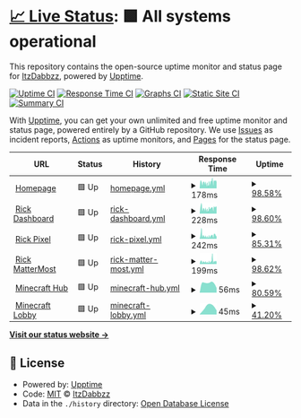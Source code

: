 # [📈 Live Status](https://uptime.itzdabbzz.me): <!--live status--> **🟩 All systems operational**

This repository contains the open-source uptime monitor and status page for [ItzDabbzz](ItzDabbzz.me), powered by [Upptime](https://github.com/upptime/upptime).

[![Uptime CI](https://github.com/ItzDabbzz/Uptime/workflows/Uptime%20CI/badge.svg)](https://github.com/ItzDabbzz/Uptime/actions?query=workflow%3A%22Uptime+CI%22)
[![Response Time CI](https://github.com/ItzDabbzz/Uptime/workflows/Response%20Time%20CI/badge.svg)](https://github.com/ItzDabbzz/Uptime/actions?query=workflow%3A%22Response+Time+CI%22)
[![Graphs CI](https://github.com/ItzDabbzz/Uptime/workflows/Graphs%20CI/badge.svg)](https://github.com/ItzDabbzz/Uptime/actions?query=workflow%3A%22Graphs+CI%22)
[![Static Site CI](https://github.com/ItzDabbzz/Uptime/workflows/Static%20Site%20CI/badge.svg)](https://github.com/ItzDabbzz/Uptime/actions?query=workflow%3A%22Static+Site+CI%22)
[![Summary CI](https://github.com/ItzDabbzz/Uptime/workflows/Summary%20CI/badge.svg)](https://github.com/ItzDabbzz/Uptime/actions?query=workflow%3A%22Summary+CI%22)

With [Upptime](https://upptime.js.org), you can get your own unlimited and free uptime monitor and status page, powered entirely by a GitHub repository. We use [Issues](https://github.com/ItzDabbzz/Uptime/issues) as incident reports, [Actions](https://github.com/ItzDabbzz/Uptime/actions) as uptime monitors, and [Pages](https://uptime.itzdabbzz.me) for the status page.

<!--start: status pages-->
<!-- This summary is generated by Upptime (https://github.com/upptime/upptime) -->
<!-- Do not edit this manually, your changes will be overwritten -->
<!-- prettier-ignore -->
| URL | Status | History | Response Time | Uptime |
| --- | ------ | ------- | ------------- | ------ |
| <img alt="" src="https://favicons.githubusercontent.com/itzdabbzz.me" height="13"> [Homepage](https://itzdabbzz.me/) | 🟩 Up | [homepage.yml](https://github.com/ItzDabbzz/Uptime/commits/HEAD/history/homepage.yml) | <details><summary><img alt="Response time graph" src="./graphs/homepage/response-time-week.png" height="20"> 178ms</summary><br><a href="https://uptime.itzdabbzz.me/history/homepage"><img alt="Response time 1563" src="https://img.shields.io/endpoint?url=https%3A%2F%2Fraw.githubusercontent.com%2FItzDabbzz%2FUptime%2FHEAD%2Fapi%2Fhomepage%2Fresponse-time.json"></a><br><a href="https://uptime.itzdabbzz.me/history/homepage"><img alt="24-hour response time 189" src="https://img.shields.io/endpoint?url=https%3A%2F%2Fraw.githubusercontent.com%2FItzDabbzz%2FUptime%2FHEAD%2Fapi%2Fhomepage%2Fresponse-time-day.json"></a><br><a href="https://uptime.itzdabbzz.me/history/homepage"><img alt="7-day response time 178" src="https://img.shields.io/endpoint?url=https%3A%2F%2Fraw.githubusercontent.com%2FItzDabbzz%2FUptime%2FHEAD%2Fapi%2Fhomepage%2Fresponse-time-week.json"></a><br><a href="https://uptime.itzdabbzz.me/history/homepage"><img alt="30-day response time 1551" src="https://img.shields.io/endpoint?url=https%3A%2F%2Fraw.githubusercontent.com%2FItzDabbzz%2FUptime%2FHEAD%2Fapi%2Fhomepage%2Fresponse-time-month.json"></a><br><a href="https://uptime.itzdabbzz.me/history/homepage"><img alt="1-year response time 1563" src="https://img.shields.io/endpoint?url=https%3A%2F%2Fraw.githubusercontent.com%2FItzDabbzz%2FUptime%2FHEAD%2Fapi%2Fhomepage%2Fresponse-time-year.json"></a></details> | <details><summary><a href="https://uptime.itzdabbzz.me/history/homepage">98.58%</a></summary><a href="https://uptime.itzdabbzz.me/history/homepage"><img alt="All-time uptime 98.58%" src="https://img.shields.io/endpoint?url=https%3A%2F%2Fraw.githubusercontent.com%2FItzDabbzz%2FUptime%2FHEAD%2Fapi%2Fhomepage%2Fuptime.json"></a><br><a href="https://uptime.itzdabbzz.me/history/homepage"><img alt="24-hour uptime 100.00%" src="https://img.shields.io/endpoint?url=https%3A%2F%2Fraw.githubusercontent.com%2FItzDabbzz%2FUptime%2FHEAD%2Fapi%2Fhomepage%2Fuptime-day.json"></a><br><a href="https://uptime.itzdabbzz.me/history/homepage"><img alt="7-day uptime 98.58%" src="https://img.shields.io/endpoint?url=https%3A%2F%2Fraw.githubusercontent.com%2FItzDabbzz%2FUptime%2FHEAD%2Fapi%2Fhomepage%2Fuptime-week.json"></a><br><a href="https://uptime.itzdabbzz.me/history/homepage"><img alt="30-day uptime 98.55%" src="https://img.shields.io/endpoint?url=https%3A%2F%2Fraw.githubusercontent.com%2FItzDabbzz%2FUptime%2FHEAD%2Fapi%2Fhomepage%2Fuptime-month.json"></a><br><a href="https://uptime.itzdabbzz.me/history/homepage"><img alt="1-year uptime 98.58%" src="https://img.shields.io/endpoint?url=https%3A%2F%2Fraw.githubusercontent.com%2FItzDabbzz%2FUptime%2FHEAD%2Fapi%2Fhomepage%2Fuptime-year.json"></a></details>
| <img alt="" src="https://favicons.githubusercontent.com/dashboard.itzdabbzz.me" height="13"> [Rick Dashboard](https://dashboard.itzdabbzz.me/) | 🟩 Up | [rick-dashboard.yml](https://github.com/ItzDabbzz/Uptime/commits/HEAD/history/rick-dashboard.yml) | <details><summary><img alt="Response time graph" src="./graphs/rick-dashboard/response-time-week.png" height="20"> 228ms</summary><br><a href="https://uptime.itzdabbzz.me/history/rick-dashboard"><img alt="Response time 1562" src="https://img.shields.io/endpoint?url=https%3A%2F%2Fraw.githubusercontent.com%2FItzDabbzz%2FUptime%2FHEAD%2Fapi%2Frick-dashboard%2Fresponse-time.json"></a><br><a href="https://uptime.itzdabbzz.me/history/rick-dashboard"><img alt="24-hour response time 305" src="https://img.shields.io/endpoint?url=https%3A%2F%2Fraw.githubusercontent.com%2FItzDabbzz%2FUptime%2FHEAD%2Fapi%2Frick-dashboard%2Fresponse-time-day.json"></a><br><a href="https://uptime.itzdabbzz.me/history/rick-dashboard"><img alt="7-day response time 228" src="https://img.shields.io/endpoint?url=https%3A%2F%2Fraw.githubusercontent.com%2FItzDabbzz%2FUptime%2FHEAD%2Fapi%2Frick-dashboard%2Fresponse-time-week.json"></a><br><a href="https://uptime.itzdabbzz.me/history/rick-dashboard"><img alt="30-day response time 1774" src="https://img.shields.io/endpoint?url=https%3A%2F%2Fraw.githubusercontent.com%2FItzDabbzz%2FUptime%2FHEAD%2Fapi%2Frick-dashboard%2Fresponse-time-month.json"></a><br><a href="https://uptime.itzdabbzz.me/history/rick-dashboard"><img alt="1-year response time 1562" src="https://img.shields.io/endpoint?url=https%3A%2F%2Fraw.githubusercontent.com%2FItzDabbzz%2FUptime%2FHEAD%2Fapi%2Frick-dashboard%2Fresponse-time-year.json"></a></details> | <details><summary><a href="https://uptime.itzdabbzz.me/history/rick-dashboard">98.60%</a></summary><a href="https://uptime.itzdabbzz.me/history/rick-dashboard"><img alt="All-time uptime 97.28%" src="https://img.shields.io/endpoint?url=https%3A%2F%2Fraw.githubusercontent.com%2FItzDabbzz%2FUptime%2FHEAD%2Fapi%2Frick-dashboard%2Fuptime.json"></a><br><a href="https://uptime.itzdabbzz.me/history/rick-dashboard"><img alt="24-hour uptime 100.00%" src="https://img.shields.io/endpoint?url=https%3A%2F%2Fraw.githubusercontent.com%2FItzDabbzz%2FUptime%2FHEAD%2Fapi%2Frick-dashboard%2Fuptime-day.json"></a><br><a href="https://uptime.itzdabbzz.me/history/rick-dashboard"><img alt="7-day uptime 98.60%" src="https://img.shields.io/endpoint?url=https%3A%2F%2Fraw.githubusercontent.com%2FItzDabbzz%2FUptime%2FHEAD%2Fapi%2Frick-dashboard%2Fuptime-week.json"></a><br><a href="https://uptime.itzdabbzz.me/history/rick-dashboard"><img alt="30-day uptime 97.94%" src="https://img.shields.io/endpoint?url=https%3A%2F%2Fraw.githubusercontent.com%2FItzDabbzz%2FUptime%2FHEAD%2Fapi%2Frick-dashboard%2Fuptime-month.json"></a><br><a href="https://uptime.itzdabbzz.me/history/rick-dashboard"><img alt="1-year uptime 97.28%" src="https://img.shields.io/endpoint?url=https%3A%2F%2Fraw.githubusercontent.com%2FItzDabbzz%2FUptime%2FHEAD%2Fapi%2Frick-dashboard%2Fuptime-year.json"></a></details>
| <img alt="" src="https://favicons.githubusercontent.com/place.itzdabbzz.me" height="13"> [Rick Pixel](https://place.itzdabbzz.me/) | 🟩 Up | [rick-pixel.yml](https://github.com/ItzDabbzz/Uptime/commits/HEAD/history/rick-pixel.yml) | <details><summary><img alt="Response time graph" src="./graphs/rick-pixel/response-time-week.png" height="20"> 242ms</summary><br><a href="https://uptime.itzdabbzz.me/history/rick-pixel"><img alt="Response time 2096" src="https://img.shields.io/endpoint?url=https%3A%2F%2Fraw.githubusercontent.com%2FItzDabbzz%2FUptime%2FHEAD%2Fapi%2Frick-pixel%2Fresponse-time.json"></a><br><a href="https://uptime.itzdabbzz.me/history/rick-pixel"><img alt="24-hour response time 179" src="https://img.shields.io/endpoint?url=https%3A%2F%2Fraw.githubusercontent.com%2FItzDabbzz%2FUptime%2FHEAD%2Fapi%2Frick-pixel%2Fresponse-time-day.json"></a><br><a href="https://uptime.itzdabbzz.me/history/rick-pixel"><img alt="7-day response time 242" src="https://img.shields.io/endpoint?url=https%3A%2F%2Fraw.githubusercontent.com%2FItzDabbzz%2FUptime%2FHEAD%2Fapi%2Frick-pixel%2Fresponse-time-week.json"></a><br><a href="https://uptime.itzdabbzz.me/history/rick-pixel"><img alt="30-day response time 2393" src="https://img.shields.io/endpoint?url=https%3A%2F%2Fraw.githubusercontent.com%2FItzDabbzz%2FUptime%2FHEAD%2Fapi%2Frick-pixel%2Fresponse-time-month.json"></a><br><a href="https://uptime.itzdabbzz.me/history/rick-pixel"><img alt="1-year response time 2096" src="https://img.shields.io/endpoint?url=https%3A%2F%2Fraw.githubusercontent.com%2FItzDabbzz%2FUptime%2FHEAD%2Fapi%2Frick-pixel%2Fresponse-time-year.json"></a></details> | <details><summary><a href="https://uptime.itzdabbzz.me/history/rick-pixel">85.31%</a></summary><a href="https://uptime.itzdabbzz.me/history/rick-pixel"><img alt="All-time uptime 64.69%" src="https://img.shields.io/endpoint?url=https%3A%2F%2Fraw.githubusercontent.com%2FItzDabbzz%2FUptime%2FHEAD%2Fapi%2Frick-pixel%2Fuptime.json"></a><br><a href="https://uptime.itzdabbzz.me/history/rick-pixel"><img alt="24-hour uptime 100.00%" src="https://img.shields.io/endpoint?url=https%3A%2F%2Fraw.githubusercontent.com%2FItzDabbzz%2FUptime%2FHEAD%2Fapi%2Frick-pixel%2Fuptime-day.json"></a><br><a href="https://uptime.itzdabbzz.me/history/rick-pixel"><img alt="7-day uptime 85.31%" src="https://img.shields.io/endpoint?url=https%3A%2F%2Fraw.githubusercontent.com%2FItzDabbzz%2FUptime%2FHEAD%2Fapi%2Frick-pixel%2Fuptime-week.json"></a><br><a href="https://uptime.itzdabbzz.me/history/rick-pixel"><img alt="30-day uptime 63.89%" src="https://img.shields.io/endpoint?url=https%3A%2F%2Fraw.githubusercontent.com%2FItzDabbzz%2FUptime%2FHEAD%2Fapi%2Frick-pixel%2Fuptime-month.json"></a><br><a href="https://uptime.itzdabbzz.me/history/rick-pixel"><img alt="1-year uptime 64.69%" src="https://img.shields.io/endpoint?url=https%3A%2F%2Fraw.githubusercontent.com%2FItzDabbzz%2FUptime%2FHEAD%2Fapi%2Frick-pixel%2Fuptime-year.json"></a></details>
| <img alt="" src="https://favicons.githubusercontent.com/mm.itzdabbzz.me" height="13"> [Rick MatterMost](https://mm.itzdabbzz.me/) | 🟩 Up | [rick-matter-most.yml](https://github.com/ItzDabbzz/Uptime/commits/HEAD/history/rick-matter-most.yml) | <details><summary><img alt="Response time graph" src="./graphs/rick-matter-most/response-time-week.png" height="20"> 199ms</summary><br><a href="https://uptime.itzdabbzz.me/history/rick-matter-most"><img alt="Response time 1173" src="https://img.shields.io/endpoint?url=https%3A%2F%2Fraw.githubusercontent.com%2FItzDabbzz%2FUptime%2FHEAD%2Fapi%2Frick-matter-most%2Fresponse-time.json"></a><br><a href="https://uptime.itzdabbzz.me/history/rick-matter-most"><img alt="24-hour response time 168" src="https://img.shields.io/endpoint?url=https%3A%2F%2Fraw.githubusercontent.com%2FItzDabbzz%2FUptime%2FHEAD%2Fapi%2Frick-matter-most%2Fresponse-time-day.json"></a><br><a href="https://uptime.itzdabbzz.me/history/rick-matter-most"><img alt="7-day response time 199" src="https://img.shields.io/endpoint?url=https%3A%2F%2Fraw.githubusercontent.com%2FItzDabbzz%2FUptime%2FHEAD%2Fapi%2Frick-matter-most%2Fresponse-time-week.json"></a><br><a href="https://uptime.itzdabbzz.me/history/rick-matter-most"><img alt="30-day response time 1309" src="https://img.shields.io/endpoint?url=https%3A%2F%2Fraw.githubusercontent.com%2FItzDabbzz%2FUptime%2FHEAD%2Fapi%2Frick-matter-most%2Fresponse-time-month.json"></a><br><a href="https://uptime.itzdabbzz.me/history/rick-matter-most"><img alt="1-year response time 1173" src="https://img.shields.io/endpoint?url=https%3A%2F%2Fraw.githubusercontent.com%2FItzDabbzz%2FUptime%2FHEAD%2Fapi%2Frick-matter-most%2Fresponse-time-year.json"></a></details> | <details><summary><a href="https://uptime.itzdabbzz.me/history/rick-matter-most">98.62%</a></summary><a href="https://uptime.itzdabbzz.me/history/rick-matter-most"><img alt="All-time uptime 98.88%" src="https://img.shields.io/endpoint?url=https%3A%2F%2Fraw.githubusercontent.com%2FItzDabbzz%2FUptime%2FHEAD%2Fapi%2Frick-matter-most%2Fuptime.json"></a><br><a href="https://uptime.itzdabbzz.me/history/rick-matter-most"><img alt="24-hour uptime 100.00%" src="https://img.shields.io/endpoint?url=https%3A%2F%2Fraw.githubusercontent.com%2FItzDabbzz%2FUptime%2FHEAD%2Fapi%2Frick-matter-most%2Fuptime-day.json"></a><br><a href="https://uptime.itzdabbzz.me/history/rick-matter-most"><img alt="7-day uptime 98.62%" src="https://img.shields.io/endpoint?url=https%3A%2F%2Fraw.githubusercontent.com%2FItzDabbzz%2FUptime%2FHEAD%2Fapi%2Frick-matter-most%2Fuptime-week.json"></a><br><a href="https://uptime.itzdabbzz.me/history/rick-matter-most"><img alt="30-day uptime 98.85%" src="https://img.shields.io/endpoint?url=https%3A%2F%2Fraw.githubusercontent.com%2FItzDabbzz%2FUptime%2FHEAD%2Fapi%2Frick-matter-most%2Fuptime-month.json"></a><br><a href="https://uptime.itzdabbzz.me/history/rick-matter-most"><img alt="1-year uptime 98.88%" src="https://img.shields.io/endpoint?url=https%3A%2F%2Fraw.githubusercontent.com%2FItzDabbzz%2FUptime%2FHEAD%2Fapi%2Frick-matter-most%2Fuptime-year.json"></a></details>
| <img alt="" src="https://favicons.githubusercontent.com/null" height="13"> [Minecraft Hub](68.201.220.219) | 🟩 Up | [minecraft-hub.yml](https://github.com/ItzDabbzz/Uptime/commits/HEAD/history/minecraft-hub.yml) | <details><summary><img alt="Response time graph" src="./graphs/minecraft-hub/response-time-week.png" height="20"> 56ms</summary><br><a href="https://uptime.itzdabbzz.me/history/minecraft-hub"><img alt="Response time 191" src="https://img.shields.io/endpoint?url=https%3A%2F%2Fraw.githubusercontent.com%2FItzDabbzz%2FUptime%2FHEAD%2Fapi%2Fminecraft-hub%2Fresponse-time.json"></a><br><a href="https://uptime.itzdabbzz.me/history/minecraft-hub"><img alt="24-hour response time 28" src="https://img.shields.io/endpoint?url=https%3A%2F%2Fraw.githubusercontent.com%2FItzDabbzz%2FUptime%2FHEAD%2Fapi%2Fminecraft-hub%2Fresponse-time-day.json"></a><br><a href="https://uptime.itzdabbzz.me/history/minecraft-hub"><img alt="7-day response time 56" src="https://img.shields.io/endpoint?url=https%3A%2F%2Fraw.githubusercontent.com%2FItzDabbzz%2FUptime%2FHEAD%2Fapi%2Fminecraft-hub%2Fresponse-time-week.json"></a><br><a href="https://uptime.itzdabbzz.me/history/minecraft-hub"><img alt="30-day response time 217" src="https://img.shields.io/endpoint?url=https%3A%2F%2Fraw.githubusercontent.com%2FItzDabbzz%2FUptime%2FHEAD%2Fapi%2Fminecraft-hub%2Fresponse-time-month.json"></a><br><a href="https://uptime.itzdabbzz.me/history/minecraft-hub"><img alt="1-year response time 191" src="https://img.shields.io/endpoint?url=https%3A%2F%2Fraw.githubusercontent.com%2FItzDabbzz%2FUptime%2FHEAD%2Fapi%2Fminecraft-hub%2Fresponse-time-year.json"></a></details> | <details><summary><a href="https://uptime.itzdabbzz.me/history/minecraft-hub">80.59%</a></summary><a href="https://uptime.itzdabbzz.me/history/minecraft-hub"><img alt="All-time uptime 88.73%" src="https://img.shields.io/endpoint?url=https%3A%2F%2Fraw.githubusercontent.com%2FItzDabbzz%2FUptime%2FHEAD%2Fapi%2Fminecraft-hub%2Fuptime.json"></a><br><a href="https://uptime.itzdabbzz.me/history/minecraft-hub"><img alt="24-hour uptime 100.00%" src="https://img.shields.io/endpoint?url=https%3A%2F%2Fraw.githubusercontent.com%2FItzDabbzz%2FUptime%2FHEAD%2Fapi%2Fminecraft-hub%2Fuptime-day.json"></a><br><a href="https://uptime.itzdabbzz.me/history/minecraft-hub"><img alt="7-day uptime 80.59%" src="https://img.shields.io/endpoint?url=https%3A%2F%2Fraw.githubusercontent.com%2FItzDabbzz%2FUptime%2FHEAD%2Fapi%2Fminecraft-hub%2Fuptime-week.json"></a><br><a href="https://uptime.itzdabbzz.me/history/minecraft-hub"><img alt="30-day uptime 88.81%" src="https://img.shields.io/endpoint?url=https%3A%2F%2Fraw.githubusercontent.com%2FItzDabbzz%2FUptime%2FHEAD%2Fapi%2Fminecraft-hub%2Fuptime-month.json"></a><br><a href="https://uptime.itzdabbzz.me/history/minecraft-hub"><img alt="1-year uptime 88.73%" src="https://img.shields.io/endpoint?url=https%3A%2F%2Fraw.githubusercontent.com%2FItzDabbzz%2FUptime%2FHEAD%2Fapi%2Fminecraft-hub%2Fuptime-year.json"></a></details>
| <img alt="" src="https://favicons.githubusercontent.com/null" height="13"> [Minecraft Lobby](68.201.220.219) | 🟩 Up | [minecraft-lobby.yml](https://github.com/ItzDabbzz/Uptime/commits/HEAD/history/minecraft-lobby.yml) | <details><summary><img alt="Response time graph" src="./graphs/minecraft-lobby/response-time-week.png" height="20"> 45ms</summary><br><a href="https://uptime.itzdabbzz.me/history/minecraft-lobby"><img alt="Response time 55" src="https://img.shields.io/endpoint?url=https%3A%2F%2Fraw.githubusercontent.com%2FItzDabbzz%2FUptime%2FHEAD%2Fapi%2Fminecraft-lobby%2Fresponse-time.json"></a><br><a href="https://uptime.itzdabbzz.me/history/minecraft-lobby"><img alt="24-hour response time 25" src="https://img.shields.io/endpoint?url=https%3A%2F%2Fraw.githubusercontent.com%2FItzDabbzz%2FUptime%2FHEAD%2Fapi%2Fminecraft-lobby%2Fresponse-time-day.json"></a><br><a href="https://uptime.itzdabbzz.me/history/minecraft-lobby"><img alt="7-day response time 45" src="https://img.shields.io/endpoint?url=https%3A%2F%2Fraw.githubusercontent.com%2FItzDabbzz%2FUptime%2FHEAD%2Fapi%2Fminecraft-lobby%2Fresponse-time-week.json"></a><br><a href="https://uptime.itzdabbzz.me/history/minecraft-lobby"><img alt="30-day response time 56" src="https://img.shields.io/endpoint?url=https%3A%2F%2Fraw.githubusercontent.com%2FItzDabbzz%2FUptime%2FHEAD%2Fapi%2Fminecraft-lobby%2Fresponse-time-month.json"></a><br><a href="https://uptime.itzdabbzz.me/history/minecraft-lobby"><img alt="1-year response time 55" src="https://img.shields.io/endpoint?url=https%3A%2F%2Fraw.githubusercontent.com%2FItzDabbzz%2FUptime%2FHEAD%2Fapi%2Fminecraft-lobby%2Fresponse-time-year.json"></a></details> | <details><summary><a href="https://uptime.itzdabbzz.me/history/minecraft-lobby">41.20%</a></summary><a href="https://uptime.itzdabbzz.me/history/minecraft-lobby"><img alt="All-time uptime 56.49%" src="https://img.shields.io/endpoint?url=https%3A%2F%2Fraw.githubusercontent.com%2FItzDabbzz%2FUptime%2FHEAD%2Fapi%2Fminecraft-lobby%2Fuptime.json"></a><br><a href="https://uptime.itzdabbzz.me/history/minecraft-lobby"><img alt="24-hour uptime 100.00%" src="https://img.shields.io/endpoint?url=https%3A%2F%2Fraw.githubusercontent.com%2FItzDabbzz%2FUptime%2FHEAD%2Fapi%2Fminecraft-lobby%2Fuptime-day.json"></a><br><a href="https://uptime.itzdabbzz.me/history/minecraft-lobby"><img alt="7-day uptime 41.20%" src="https://img.shields.io/endpoint?url=https%3A%2F%2Fraw.githubusercontent.com%2FItzDabbzz%2FUptime%2FHEAD%2Fapi%2Fminecraft-lobby%2Fuptime-week.json"></a><br><a href="https://uptime.itzdabbzz.me/history/minecraft-lobby"><img alt="30-day uptime 55.88%" src="https://img.shields.io/endpoint?url=https%3A%2F%2Fraw.githubusercontent.com%2FItzDabbzz%2FUptime%2FHEAD%2Fapi%2Fminecraft-lobby%2Fuptime-month.json"></a><br><a href="https://uptime.itzdabbzz.me/history/minecraft-lobby"><img alt="1-year uptime 56.49%" src="https://img.shields.io/endpoint?url=https%3A%2F%2Fraw.githubusercontent.com%2FItzDabbzz%2FUptime%2FHEAD%2Fapi%2Fminecraft-lobby%2Fuptime-year.json"></a></details>

<!--end: status pages-->

[**Visit our status website →**](https://uptime.itzdabbzz.me)

## 📄 License

- Powered by: [Upptime](https://github.com/upptime/upptime)
- Code: [MIT](./LICENSE) © [ItzDabbzz](ItzDabbzz.me)
- Data in the `./history` directory: [Open Database License](https://opendatacommons.org/licenses/odbl/1-0/)
